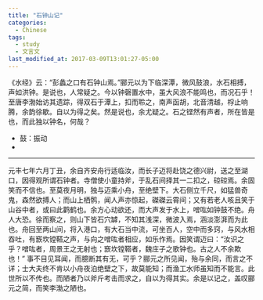 ```yaml
---
title: "石钟山记"
categories:
  - Chinese
tags:
  - study
  - 文言文
last_modified_at: 2017-03-09T13:01:27-05:00
---
```


《水经》云：“彭蠡之口有石钟山焉。”郦元以为下临深潭，微风鼓浪，水石相搏，声如洪钟。是说也，人常疑之。今以钟磬置水中，虽大风浪不能鸣也，而况石乎！至唐李渤始访其遗踪，得双石于潭上，扣而聆之，南声函胡，北音清越，桴止响腾，余韵徐歇。自以为得之矣。然是说也，余尤疑之。石之铿然有声者，所在皆是也，而此独以钟名，何哉？

* 鼓：振动
* 

***

元丰七年六月丁丑，余自齐安舟行适临汝，而长子迈将赴饶之德兴尉，送之至湖口，因得观所谓石钟者。寺僧使小童持斧，于乱石间择其一二扣之，硿硿焉。余固笑而不信也。至莫夜月明，独与迈乘小舟，至绝壁下。大石侧立千尺，如猛兽奇鬼，森然欲搏人；而山上栖鹘，闻人声亦惊起，磔磔云霄间；又有若老人咳且笑于山谷中者，或曰此鹳鹤也。余方心动欲还，而大声发于水上，噌吰如钟鼓不绝。舟人大恐。徐而察之，则山下皆石穴罅，不知其浅深，微波入焉，涵淡澎湃而为此也。舟回至两山间，将入港口，有大石当中流，可坐百人，空中而多窍，与风水相吞吐，有窾坎镗鞳之声，与向之噌吰者相应，如乐作焉。因笑谓迈曰：“汝识之乎？噌吰者，周景王之无射也；窾坎镗鞳者，魏庄子之歌钟也。古之人不余欺也！”
事不目见耳闻，而臆断其有无，可乎？郦元之所见闻，殆与余同，而言之不详；士大夫终不肯以小舟夜泊绝壁之下，故莫能知；而渔工水师虽知而不能言。此世所以不传也。而陋者乃以斧斤考击而求之，自以为得其实。余是以记之，盖叹郦元之简，而笑李渤之陋也。
